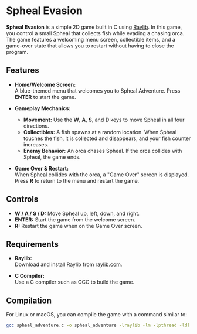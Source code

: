 # Spheal Evasion

**Spheal Evasion** is a simple 2D game built in C using [Raylib](https://www.raylib.com/). In this game, you control a small Spheal that collects fish while evading a chasing orca. The game features a welcoming menu screen, collectible items, and a game-over state that allows you to restart without having to close the program.

## Features

- **Home/Welcome Screen:**  
  A blue-themed menu that welcomes you to Spheal Adventure. Press **ENTER** to start the game.

- **Gameplay Mechanics:**  
  - **Movement:** Use the **W**, **A**, **S**, and **D** keys to move Spheal in all four directions.
  - **Collectibles:** A fish spawns at a random location. When Spheal touches the fish, it is collected and disappears, and your fish counter increases.
  - **Enemy Behavior:** An orca chases Spheal. If the orca collides with Spheal, the game ends.

- **Game Over & Restart:**  
  When Spheal collides with the orca, a "Game Over" screen is displayed. Press **R** to return to the menu and restart the game.

## Controls

- **W / A / S / D:** Move Spheal up, left, down, and right.
- **ENTER:** Start the game from the welcome screen.
- **R:** Restart the game when on the Game Over screen.

## Requirements

- **Raylib:**  
  Download and install Raylib from [raylib.com](https://www.raylib.com/).

- **C Compiler:**  
  Use a C compiler such as GCC to build the game.

## Compilation

For Linux or macOS, you can compile the game with a command similar to:

```bash
gcc spheal_adventure.c -o spheal_adventure -lraylib -lm -lpthread -ldl -lrt -lX11
